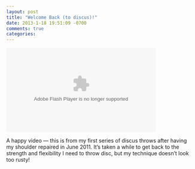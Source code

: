 ```yaml
---
layout: post
title: "Welcome Back (to discus)!"
date: 2013-1-18 19:51:09 -0700
comments: true
categories: 
---
```


<object type="application/x-shockwave-flash" width="400" height="225" data="https://www.flickr.com/apps/video/stewart.swf" classid="clsid:D27CDB6E-AE6D-11cf-96B8-444553540000"><param name="flashvars" value="intl_lang=en-US&photo_secret=0efd1a771c&photo_id=8390520849&hd_default=false"></param><param name="movie" value="https://www.flickr.com/apps/video/stewart.swf"></param><param name="bgcolor" value="#000000"></param><param name="allowFullScreen" value="true"></param><embed type="application/x-shockwave-flash" src="https://www.flickr.com/apps/video/stewart.swf" bgcolor="#000000" allowfullscreen="true" flashvars="intl_lang=en-US&photo_secret=0efd1a771c&photo_id=8390520849&hd_default=false" width="400" height="225"></embed></object>

A happy video — this is from my first series of discus throws after having my
shoulder repaired in June 2011. It’s taken a while to get back to the strength
and flexibility I need to throw disc, but my technique doesn’t look too rusty!